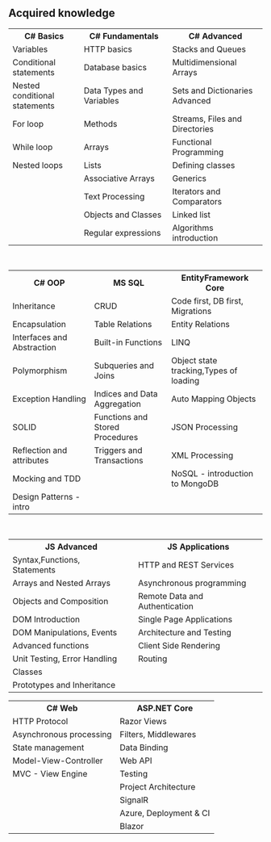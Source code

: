
<h2>Acquired knowledge</h2>
<table>
  <tr>
    <th>C# Basics</th>
    <th>C# Fundamentals</th>
    <th>C# Advanced</th>
  </tr>
  <tr>
    <td>Variables</td>
    <td>HTTP basics</td>
    <td>Stacks and Queues</td>
  </tr>
  <tr>
    <td>Conditional statements</td>
    <td>Database basics</td>
    <td>Multidimensional Arrays</td>
  </tr>
  <tr>
    <td>Nested conditional statements</td>
    <td>Data Types and Variables&nbsp;&nbsp;&nbsp;&nbsp;&nbsp;&nbsp;&nbsp;&nbsp;&nbsp;&nbsp;&nbsp;&nbsp;&nbsp;</td>
    <td>Sets and Dictionaries Advanced&nbsp;&nbsp;&nbsp;&nbsp;&nbsp;&nbsp;&nbsp;&nbsp;&nbsp;&nbsp;</td>
  </tr>
  <tr>
    <td>For loop</td>
    <td>Methods</td>
    <td>Streams, Files and Directories</td>
  </tr>
  <tr>
    <td>While loop</td>
    <td>Arrays</td>
    <td>Functional Programming</td>
  </tr>
  <tr>
    <td>Nested loops</td>
    <td>Lists</td>
    <td>Defining classes</td>
  </tr>
  <tr>
    <td></td>
    <td>Associative Arrays</td>
    <td>Generics</td>
  </tr>
  <tr>
    <td></td>
    <td>Text Processing</td>
    <td>Iterators and Comparators</td>
  </tr>
  <tr>
    <td></td>
    <td>Objects and Classes</td>
    <td>Linked list</td>
  </tr>
  <tr>
    <td></td>
    <td>Regular expressions</td>
    <td>Algorithms introduction</td>
  </tr>
</table>
<br/>
<table>
  <tr>
    <th>C# OOP</th>
    <th>MS SQL</th>
    <th>EntityFramework Core</th>
  </tr>
  <tr>
    <td>Inheritance</td>
    <td>CRUD</td>
    <td>Code first, DB first, Migrations</td>
  </tr>
  <tr>
    <td>Encapsulation</td>
    <td>Table Relations</td>
    <td>Entity Relations</td>
  </tr>
  <tr>
    <td>Interfaces and Abstraction&nbsp;&nbsp;&nbsp;&nbsp;&nbsp;&nbsp;&nbsp;</td>
    <td>Built-in Functions</td>
    <td>LINQ</td>
  </tr>
  <tr>
    <td>Polymorphism</td>
    <td>Subqueries and Joins</td>
    <td>Object state tracking,Types of loading</td>
  </tr>
  <tr>
    <td>Exception Handling</td>
    <td>Indices and Data Aggregation</td>
    <td>Auto Mapping Objects</td>
  </tr>
  <tr>
    <td>SOLID</td>
    <td>Functions and Stored Procedures</td>
    <td>JSON Processing</td>
  </tr>
  <tr>
    <td>Reflection and attributes</td>
    <td>Triggers and Transactions</td>
    <td>XML Processing</td>
  </tr>
  <tr>
    <td>Mocking and TDD</td>
    <td></td>
    <td>NoSQL - introduction to MongoDB</td>
  </tr>
  <tr>
    <td>Design Patterns - intro</td>
    <td></td>
    <td></td>
  </tr>
</table>
<br/>
<table>
  <tr>
    <th>JS Advanced</th>
    <th>JS Applications</th>
  </tr>
  <tr>
    <td>Syntax,Functions, Statements&nbsp;&nbsp;&nbsp;</td>
    <td>HTTP and REST Services</td>
  </tr>
  <tr>
    <td>Arrays and Nested Arrays</td>
    <td>Asynchronous programming</td>
  </tr>
  <tr>
    <td>Objects and Composition</td>
    <td>Remote Data and Authentication</td>
  </tr>
  <tr>
    <td>DOM Introduction</td>
    <td>Single Page Applications</td>
  </tr>
  <tr>
    <td>DOM Manipulations, Events</td>
    <td>Architecture and Testing</td>
  </tr>
  <tr>
    <td>Advanced functions</td>
    <td>Client Side Rendering</td>
  </tr>
  <tr>
    <td>Unit Testing, Error Handling</td>
    <td>Routing</td>
  </tr>
  <tr>
    <td>Classes</td>
    <td></td>
  </tr>
  <tr>
    <td>Prototypes and Inheritance</td>
    <td></td>
  </tr>
</table>
<table>
  <tr>
    <th>C# Web</th>
    <th>ASP.NET Core</th>
  </tr>
  <tr>
    <td>HTTP Protocol</td>
    <td>Razor Views</td>
  </tr>
  <tr>
    <td>Asynchronous processing</td>
    <td>Filters, Middlewares</td>
  </tr>
  <tr>
    <td>State management</td>
    <td>Data Binding</td>
  </tr>
  <tr>
    <td>Model-View-Controller</td>
    <td>Web API</td>
  </tr>
  <tr>
    <td>MVC - View Engine</td>
    <td>Testing</td>
  </tr>
  <tr>
    <td></td>
    <td>Project Architecture</td>
  </tr>
  <tr>
    <td></td>
    <td>SignalR</td>
  </tr>
  <tr>
    <td></td>
    <td>Azure, Deployment & CI</td>
  </tr>
  <tr>
    <td></td>
    <td>Blazor</td>
  </tr>
</table
